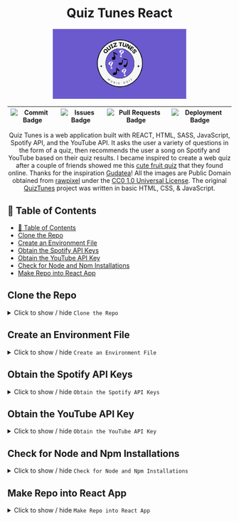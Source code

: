 <div align="center">
<h1>Quiz Tunes React</h1>

<img src="public/img/logo/QuizTunesCardLogo.png" alt="Quiz Tunes Card Logo" width="300">

| ![Commit Badge](https://img.shields.io/github/last-commit/Miramoop/Quiz-Tunes-React) | ![Issues Badge](https://img.shields.io/github/issues-raw/Miramoop/Quiz-Tunes-React) | ![Pull Requests Badge](https://img.shields.io/github/issues-pr-raw/Miramoop/Quiz-Tunes-React.svg?style=flat-square&logo=github&logoColor=white) | ![Deployment Badge](https://deploy-badge.vercel.app/vercel/quiz-tunes-react) |
| :----------------------------------------------------------------------------------: | :---------------------------------------------------------------------------------: | :---------------------------------------------------------------------------------------------------------------------------------------------: | :--------------------------------------------------------------------------: |

Quiz Tunes is a web application built with REACT, HTML, SASS, JavaScript, Spotify API, and the YouTube API. It asks the user a variety of questions in the form of a quiz, then recommends the user a song on Spotify and YouTube based on their quiz results. I became inspired to create a web quiz after a couple of friends showed me this [cute fruit quiz](https://github.com/Gudetea/FruitCard-Odyssey) that they found online. Thanks for the inspiration [Gudatea](https://github.com/Gudetea)! All the images are Public Domain obtained from [rawpixel](https://www.rawpixel.com/) under the [CC0 1.0 Universal License](https://creativecommons.org/publicdomain/zero/1.0/). The original [QuizTunes](https://github.com/Miramoop/Quiz-Tunes) project was written in basic HTML, CSS, & JavaScript.

</div>

## 📝 Table of Contents

- [📝 Table of Contents](#-table-of-contents)
- [Clone the Repo](#clone-the-repo)
- [Create an Environment File](#create-an-environment-file)
- [Obtain the Spotify API Keys](#obtain-the-spotify-api-keys)
- [Obtain the YouTube API Key](#obtain-the-youtube-api-key)
- [Check for Node and Npm Installations](#check-for-node-and-npm-installations)
- [Make Repo into React App](#make-repo-into-react-app)

## Clone the Repo

<details>
    <summary>Click to show / hide <code>Clone the Repo</code></summary><br>
    <blockquote>
    <strong>📓NOTE:</strong> We need to clone the Github Repo onto your local machine. If you are not sure how to do this, you can follow the below instructions to learn how to clone the repo.
    </blockquote>
    <ol>
      <li>Open the command prompt on your computer (It will open to the below directory as default)</li>
      <pre><code>C:\Users\YOURUSERNAME></pre></code>
      <li>Click the code button on the GitHub Repo</li>
      <img src="public/img/readmeInstructions/github/github-clone-code-button-red.png" alt="GitHub Clone Code Button with Red Square around it">
      <li>It opens to reveal the HTTPS code for Cloning the Repo</li>
       <img src="public/img/readmeInstructions/github/github-clone-https-link-button.png" alt="GitHub Clone Link with Red Square around it">
      <li>That link is copied into the below command</li>
      <pre><code>C:\Users\YOURUSERNAME> git clone https://github.com/Miramoop/Quiz-Tunes-React.git</pre></code>
      <blockquote>
      <strong>❗️IMPORTANT:</strong> Make sure to keep the command prompt open for the next step
      </blockquote>
      <li> Here are more instructions on cloning a repo, if you need any help:  <a href="https://docs.github.com/en/repositories/creating-and-managing-repositories/cloning-a-repository">GitHub Docs on Cloning Repos</a></li>
   </ol>

[↑ Back to Top ↑](#-table-of-contents)

</details>

## Create an Environment File

  <details>
    <summary>Click to show / hide <code>Create an Environment File</code></summary><br>
    <ol>
      <li>Navigate to the cloned repo folder on your computer using the below command</li>
         <pre><code>C:\Users\YOURUSERNAME> cd quiz-tunes-react</pre></code>
      <li>Next, we must create an environment variables file using the following command</li>
       <pre><code>C:\Users\YOURUSERNAME\quiz-tunes-react> echo. > environment.env </pre></code>
      <li>Now we must access that file using the following command</li>
      <pre><code>C:\Users\YOURUSERNAME\quiz-tunes-react> echo. > environment.env </pre></code>
      <blockquote>
      <strong>❗️IMPORTANT:</strong> We will get the exact keys that need to be added into this file in the next two steps, so keep this file open.
      </blockquote>
    </ol>
    <div align="right">[ <a href="#table-of-contents">↑ Back to Top ↑</a> ]</div>
  </details>

  <!-- Maybe add docs for environment files to explain what they are -->

## Obtain the Spotify API Keys

 <details>
    <summary>Click to show / hide <code>Obtain the Spotify API Keys</code></summary><br>
    <ol>
      <li>We must go to the <a href="https://developer.spotify.com/" target="_blank">Spotify Developer Dashboard</a> to get our Spotify API keys
    <blockquote>
    <strong>📓NOTE:</strong> You must log in with a Spotify account (it can be either free or premium)
    </blockquote>
      <li>Once logged in, you must click the button in the top right of the screen and select dashboard from the dropdown</li>
      <img src="public/img/readmeInstructions/spotify/spotify-developer-dashboard-button.png" alt="Spotify dashboard button with red square around it">
      <li>Then click the Create App button</li>
       <img src="public/img/readmeInstructions/spotify/spotify-developer-dashboard-create-app-button.png" alt="Spotify dashboard create app button with red square around it">
      <li>Create the app name and description (it can be whatever you would like)</li>
       <img src="public/img/readmeInstructions/spotify/spotify-developer-dashboard-app-name-description.png" alt="Spotify create app dashboard with app name and description entered">
      <li>The redirect uri must be set to localhost:3000/</li>
      <img src="public/img/readmeInstructions/spotify/spotify-developer-dashboard-redirect-uri-add-button.png" alt="Spotify create app dashboard with app name and description entered">
      <blockquote>
      <strong>❗️IMPORTANT:</strong> Ensure you press the add button! Also, the redirect uri must be set to this in order for the local server to run properly using react.
      </blockquote>
      <li>Select the Web API checkbox, read and accept Spotify's terms, then save your app </li>
      <img src="public/img/readmeInstructions/spotify/spotify-developer-dashboard-api-terms-save.png" alt="Spotify dashboard create app dashboard with web api selected and terms box selected">
      <li>Click the settings button</li>
      <img src="public/img/readmeInstructions/spotify/spotify-app-dashboard-settings-button.png" alt="Spotify app dashboard settings button with red square around it">
      <li>The Client ID and Client Secret keys will be able to be viewed here (mine is blacked out, but yours won't be)</li>
        <img src="public/img/readmeInstructions/spotify/spotify-app-dashboard-keys.png" alt="Spotify app dashboard settings button with red square around it">
        <blockquote>
        <strong>❗️IMPORTANT:</strong> You must press the view client secret button to see the secret key.
        </blockquote>
      <li>Copy and paste the client id and client secret keys into the <code>environment.env</code> file we created earlier in this format and save the file. Keep the file open for the next step!</li>
         <pre><code>
REACT_APP_CLIENT_ID=PLACE YOUR SPOTIFY CLIENT ID CODE HERE 
REACT_APP_CLIENT_SECRET=PLACE YOUR SPOTIFY SECRET ID CODE HERE
    </code></pre>
    <div align="right">[ <a href="#table-of-contents">↑ Back to Top ↑</a> ]</div>
  </details>

  <!-- Maybe add docs for spotify api -->

## Obtain the YouTube API Key

 <details>
    <summary>Click to show / hide <code>Obtain the YouTube API Key</code></summary><br>
    <ol>
      <li>We must go to the <a href="https://console.cloud.google.com/apis/dashboard" target="_blank">Google API Dashboard</a> to obtain our YouTube API Key</li>
      <blockquote>
      <strong>📓NOTE:</strong> You must log in with a Google account
      </blockquote>
      <li>Click on the top left button titled "Select a Project" (mine shows a project name only because I already have created one before)</li>
      <img src="public/img/readmeInstructions/google/google-api-create-project-button.png" alt="Google API dashboard select a project button with red square around it">
      <li>Press the button titled "New Project"</li>
      <img src="public/img/readmeInstructions/google/google-api-create-new-project-button.png" alt="Google API dashboard new project button with red square around it">
      <li>Create the app name (it can be whatever you would like) and choose any organization. Then press the "Create" button</li>
      <img src="public/img/readmeInstructions/google/google-api-new-project-creation-screen.png" alt="Google API dashboard new project creation screen with details filled in">
      <li>Press the "Enable APIs and Services" button</li>
      <img src="public/img/readmeInstructions/google/google-api-enable-apis-and-services-button.png" alt="Google API dashboard enable APIs and Services button with red square around it">
      <li>Search for "YouTube Data API v3" & Click to enable it</li>
      <img src="public/img/readmeInstructions/google/youtube-api-enable-button.png" alt="YouTube data api v3 enable button with red square around it">
      <li>Click the "Create Credentials" button</li>
      <img src="public/img/readmeInstructions/google/youtube-api-create-credentials-button.png" alt="YouTube data api v3 create credentials button with red square around it">
      <li>Select the public data checkbox and press next</li>
      <img src="public/img/readmeInstructions/google/youtube-api-public-data-select-and-next-button.png" alt="YouTube data api v3 public data option selected, and a next button with a red square around it">
      <li>Now your YouTube API key is given (mine is blacked out but yours won't be)</li>
      <img src="public/img/readmeInstructions/google/youtube-api-key.png" alt="YouTube data api v3 api key">
      <li>Copy and paste your YouTube API key into the <code>environment file</code> created in the steps above right below your other two keys</li>
           <pre><code>
REACT_APP_CLIENT_ID=SPOTIFY CLIENT CODE
REACT_APP_CLIENT_SECRET=SPOTIFY SECRET CODE
REACT_APP_API_KEY=PLACE YOUR YOUTUBE API KEY HERE
    </code></pre>
   <li>Save the environment file and you can now close it without any issues</li>
  </ol>
    <div align="right">[ <a href="#table-of-contents">↑ Back to Top ↑</a> ]</div>
  </details>

  <!-- Maybe add docs for youtube api -->

## Check for Node and Npm Installations

 <details>
    <summary>Click to show / hide <code>Check for Node and Npm Installations</code></summary></br>
      <blockquote>
      <strong>📓NOTE:</strong> We need to ensure that you have Node & Npm installed on your local machine.
      </blockquote>
    <ol>
      <li>Check for the npm version using the below command</li>
      <pre><code>npm -v</code></pre>
      <li>Check for the node version using the below command</li>
      <pre><code>node -v</code></pre>
      <blockquote>
      <strong>📓NOTE:</strong> If either of these commands do not give a version number or give an error we must install node and npm
      </blockquote>
      <li>Install npm using the below command</li>
         <pre><code>npm install latest</code></pre>
      <li>Install node using the below command</li>
         <pre><code>npm install node</code></pre>
      <li>Run the same commands to check the versions of each to ensure that they installed properly</li>
      <blockquote>
      <strong>❗️IMPORTANT:</strong> If the command prompt does not allow you to run any of these commands. Make sure to exit and run command prompt as administrator
      </blockquote>
      <img src="public/img/readmeInstructions/cmd-run-as-admin.png" alt="Windows search for command prompt with run as administrator button circled in red">
    </ol>
    <div align="right">[ <a href="#table-of-contents">↑ Back to Top ↑</a> ]</div>
  </details>

  <!-- Maybe add docs for node and npm -->

## Make Repo into React App

 <details>
    <summary>Click to show / hide <code>Make Repo into React App</code></summary></br>
    <ol>
    <li>Open the command prompt and get to the proper directory for your project using this command</li>
     <pre><code>C:\Users\YOURUSERNAME> cd quiz-tunes-react</pre></code>
    <li>Now that we are in the proper place, we have to make this project into a react app using this command</li>
      <pre><code>C:\Users\YOURUSERNAME\quiz-tunes-react> npm install create-react-app</pre></code>
    <li>Now our project is a react app, we can run it on our local machine using the following command</li>
      <pre><code>C:\Users\YOURUSERNAME\quiz-tunes-react> npm run start</pre></code>
      <blockquote>
      <strong>❗️IMPORTANT:</strong> To terminate the local development server, open the windows powershell that was opened by your local machine to host the local server & press "ctrl + c", then press y when prompted.
      </blockquote>
      <blockquote>
      <strong>📓NOTE:</strong> The browser window where the local development server is being run will not close automatically, you must close it yourself.
      </blockquote>
    </ol>
    <div align="right">[ <a href="#table-of-contents">↑ Back to Top ↑</a> ]</div>
  </details>

  <!-- Maybe add docs for react -->

